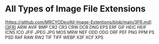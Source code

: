 # All Types of Image File Extensions


[https://github.com/MRCYODev/All-Image-Extentions/blob/main/3FR.md](3FR)
ARW
AVIF
BMP
CR2
CR3
CRW
DCR
DNG
EPS
ERF
GIF
HEIC
HEIF
ICNS
ICO
JFIF
JPEG
JPG
MOS
MRW
NEF
ODD
ODG
ORF
PEF
PNG
PPM
PS
PSD
RAF
RAW
RW2
TIF
TIFF
WEBP
X3F
XCF
XPS
